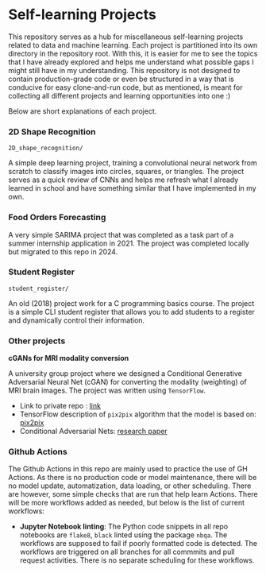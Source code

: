 # Self-learning Projects

This repository serves as a hub for miscellaneous self-learning projects related to data and machine learning. Each project is partitioned into its own directory in the repository root. With this, it is easier for me to see the topics that I have already explored and helps me understand what possible gaps I might still have in my understanding. 
This repository is not designed to contain production-grade code or even be structured in a way that is conducive for easy clone-and-run code, but as mentioned, is meant for collecting all different projects and learning opportunities into one :)

Below are short explanations of each project.

### 2D Shape Recognition

`2D_shape_recognition/`

A simple deep learning project, training a convolutional neural network from scratch to classify images into circles, squares, or triangles. The project serves as a quick review of CNNs and helps me refresh what I already learned in school and have something similar that I have implemented in my own.

### Food Orders Forecasting

A very simple SARIMA project that was completed as a task part of a summer internship application in 2021. The project was completed locally but migrated to this repo in 2024. 

### Student Register

`student_register/`

An old (2018) project work for a C programming basics course. 
The project is a simple CLI student register that allows you to add students to a register and dynamically control their information.

### Other projects

**cGANs for MRI modality conversion**

A university group project where we designed a Conditional Generative Adversarial Neural Net (cGAN) for converting the modality (weighting) of MRI brain images. The project was written using `TensorFlow`.
   - Link to private repo : [link](git@github.com:tonipel/mri-modality-conversion.git)
   - TensorFlow description of `pix2pix` algorithm that the model is based on: [pix2pix](https://www.tensorflow.org/tutorials/generative/pix2pix)
   - Conditional Adversarial Nets: [research paper](https://arxiv.org/abs/1611.07004)


### Github Actions

The Github Actions in this repo are mainly used to practice the use of GH Actions. As there is no production code or model maintenance, there will be no model update, automatization, data loading, or other scheduling. 
There are however, some simple checks that are run that help learn Actions. 
There will be more workflows added as needed, but below is the list of current workflows:
- **Jupyter Notebook linting**: The Python code snippets in all repo notebooks are `flake8`, `black` linted using the package `nbqa`. The workflows are supposed to fail if poorly formatted code is detected. The workflows are triggered on all branches for all commmits and pull request activities. There is no separate scheduling for these workflows.
